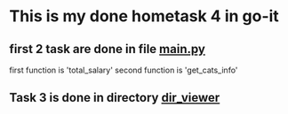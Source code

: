 # This is my done hometask 4 in go-it
## first 2 task are done in file [main.py](https://github.com/dualspectre/goit-algo-hw-04/blob/main/main.py)
first function is 'total_salary'
second function is 'get_cats_info'

## Task 3 is done in directory [dir_viewer](https://github.com/dualspectre/goit-algo-hw-04/tree/main/dir_viewer)

